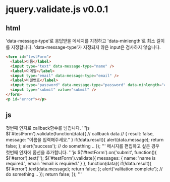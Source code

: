 # jquery.validate.js v0.0.1
## html
'data-message-type'로 응답받을 메세지를 지정하고 'data-minlength'로 최소 길이를 지정합니다. 'data-message-type'가 지정되지 않은 input은 검사하지 않습니다.
```html
<form id="testForm">
  <label>이름</label>
  <input type="text" data-message-type="name" />
  <label>이메일</label>
  <input type="email" data-message-type="email" />
  <label>비밀번호</label>
  <input type="password" data-message-type="password" data-minlength="4" />
  <input type="submit" value="submit" />
</form>
<p id="error"></p>
```
## js
첫번째 인자로 callback함수를 넘깁니다.
'''js
$('#testForm').validate(function(data){
  // callback data
  // { result: false, message: "이름을 입력해주세요." }
  if(!data.result){
    alert(data.message);
    return false;
  };
  alert('success');
  // do something ..
});
'''
메시지를 편집하고 싶은 경우 첫번째 인자에 옵션을 추가합니다.
'''js
$('#testForm').on('submit', function(){
  $('#error').text('');
  $('#testForm').validate({
    messages: {
      name: 'name is required.',
      email: 'email is required.'
    }
  }, function(data){
    if(!data.result){
      $('#error').text(data.message);
      return false;
    };
    alert('valitation complete');
    // do something ..
  });
  return false;
});
'''


